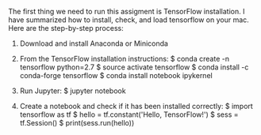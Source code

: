 
The first thing we need to run this assigment is TensorFlow installation. 
I have summarized how to install, check, and load tensorflow on your mac. 
Here are the step-by-step process:

1. Download and install Anaconda or Miniconda

2. From the TensorFlow installation instructions:
  $ conda create -n tensorflow python=2.7
  $ source activate tensorflow
  $ conda install -c conda-forge tensorflow
  $ conda install notebook ipykernel
  
3. Run Jupyter:
  $ jupyter notebook
  
4. Create a notebook and check if it has been installed correctly:
  $ import tensorflow as tf
  $ hello = tf.constant('Hello, TensorFlow!')
  $ sess = tf.Session()
  $ print(sess.run(hello))
